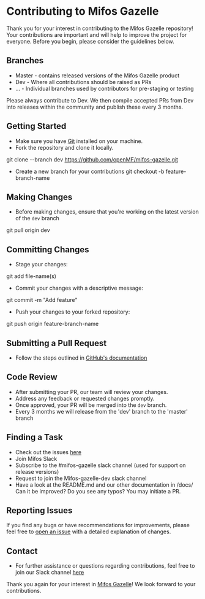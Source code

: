 # Contributing to Mifos Gazelle
 Thank you for your interest in contributing to the Mifos Gazelle repository! Your contributions are important and will help to improve the project for everyone. Before you begin, please consider the guidelines below.

## Branches

* Master - contains released versions of the Mifos Gazelle product
* Dev - Where all contributions should be raised as PRs
* ... - Individual branches used by contributors for pre-staging or testing

Please always contribute to Dev. We then compile accepted PRs from Dev into releases within the community and publish these every 3 months.

## Getting Started

- Make sure you have [Git](https://git-scm.com/book/en/v2/Getting-Started-Installing-Git) installed on your machine.
- Fork the repository and clone it locally.

git clone --branch dev https://github.com/openMF/mifos-gazelle.git


- Create a new branch for your contributions
git checkout -b feature-branch-name


## Making Changes

- Before making changes, ensure that you're working on the latest version of the `dev` branch

git pull origin dev


## Committing Changes

- Stage your changes:

git add file-name(s)

- Commit your changes with a descriptive message:

git commit -m "Add feature"

- Push your changes to your forked repository:

git push origin feature-branch-name


## Submitting a Pull Request

- Follow the steps outlined in [GitHub's documentation](https://docs.github.com/en/pull-requests/collaborating-with-pull-requests/proposing-changes-to-your-work-with-pull-requests/creating-a-pull-request)

## Code Review

- After submitting your PR, our team will review your changes.
- Address any feedback or requested changes promptly.
- Once approved, your PR will be merged into the `dev` branch.
- Every 3 months we will release from the 'dev' branch to the 'master' branch

## Finding a Task

- Check out the issues [here](https://github.com/openMF/mifos-gazelle/issues)
- Join Mifos Slack
- Subscribe to the #mifos-gazelle slack channel (used for support on release versions)
- Request to join the Mifos-gazelle-dev slack channel
- Have a look at the README.md and our other documentation in /docs/ Can it be improved? Do you see any typos? You may initiate a PR.

## Reporting Issues

If you find any bugs or have recommendations for improvements, please feel free to [open an issue](https://github.com/openMF/mifos-gazelle/issues) with a detailed explanation of changes.

## Contact

- For further assistance or questions regarding contributions, feel free to join our Slack channel [here](https://mifos.slack.com/ssb/redirect)

Thank you again for your interest in [Mifos Gazelle](https://github.com/openMF/mifos-gazelle)! We look forward to your contributions.
